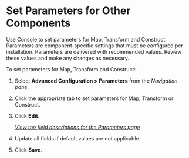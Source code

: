 # Set Parameters for Other Components

Use Console to set parameters for Map, Transform and Construct.
Parameters are component-specific settings that must be configured per
installation. Parameters are delivered with recommended values. Review
these values and make any changes as necessary.

To set parameters for Map, Transform and Construct:

1.  Select **Advanced Configuration \> Parameters** from the *Navigation
    pane*.

2.  Click the appropriate tab to set parameters for Map, Transform or
    Construct.

3.  Click <span style="font-weight: bold;">Edit</span>.
    
    *[View the field descriptions for the Parameters
    page](../Page_Desc/Parameters.htm)*

4.  Update all fields if default values are not applicable.

5.  Click **Save**.
